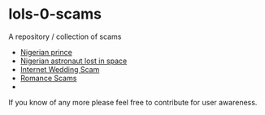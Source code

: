 # lols-0-scams

A repository / collection of scams

 - [Nigerian prince](https://www.cnbc.com/2019/04/18/nigerian-prince-scams-still-rake-in-over-700000-dollars-a-year.html)
 - [Nigerian astronaut lost in space](https://www.anorak.co.uk/428124/money/nigerian-astronaut-lost-in-space-needs-3m-to-get-home-could-be-a-scam.html)
 - [Internet Wedding Scam](http://marcgunn.com/warning-to-musicians-internet-wedding-scam/)
 - [Romance Scams](https://www.fbi.gov/scams-and-safety/common-scams-and-crimes/romance-scams)
 - 

If you know of any more please feel free to contribute for user awareness.
